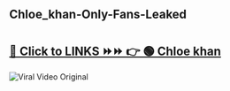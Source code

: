 
 ## Chloe_khan-Only-Fans-Leaked

# <h2><a href="https://clipsfans.com/Chloe_khan&ref=git">🔗 Click to LINKS ⏩⏩ 👉 🟢 Chloe khan </a></h2>

<a href="https://clipsfans.com/Chloe_khan&ref=git" rel="nofollow" data-target="animated-image.originalLink"><img src="https://i.ibb.co.com/xMMVF88/686577567.gif" alt="Viral Video Original" style="max-width: 100%; display: inline-block;" data-target="animated-image.originalImage"></a>

